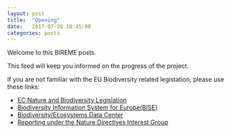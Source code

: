 ```yaml
---
layout: post
title:  "Opening"
date:   2017-07-28 10:45:00
categories: posts
---
```


Welcome to this BIREME posts.

This feed will keep you informed on the progress of the project.

If you are not familiar with the EU Biodiversity related legistation, please use these links:
* [EC Nature and Biodiversity Legislation](http://ec.europa.eu/environment/nature/legislation/index_en.htm)
* [Biodiversity Information System for Europe(BISE)](http://biodiversity.europa.eu/)
* [Biodiversity/Ecosystems Data Center](https://www.eea.europa.eu/themes/biodiversity/dc)
* [Reporting under the Nature Directives Interest Group](https://circabc.europa.eu/w/browse/173a90fc-40bf-492d-a3a9-df99c4aa8807)
